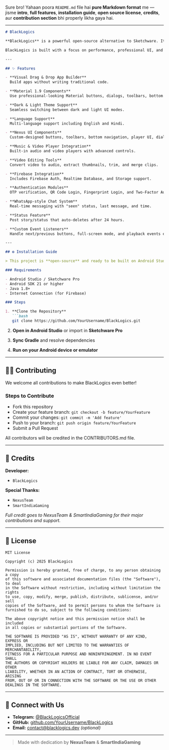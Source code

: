 Sure bro! Yahaan poora `README.md` file hai **pure Markdown format** me — jisme **intro**, **full features**, **installation guide**, **open source license**, **credits**, aur **contribution section** bhi properly likha gaya hai.

---

````markdown
# BlackLogics

**BlackLogics** is a powerful open-source alternative to Sketchware. It allows developers to build Android applications visually using drag-and-drop components while integrating advanced features like Firebase, Material Design 1.9, multimedia support, and custom Nexus-style UI.

BlackLogics is built with a focus on performance, professional UI, and full customization — perfect for both beginners and advanced Android developers.

---

## ✨ Features

- **Visual Drag & Drop App Builder**  
  Build apps without writing traditional code.

- **Material 1.9 Components**  
  Use professional-looking Material buttons, dialogs, toolbars, bottom navigation, and more.

- **Dark & Light Theme Support**  
  Seamless switching between dark and light UI modes.

- **Language Support**  
  Multi-language support including English and Hindi.

- **Nexus UI Components**  
  Custom-designed buttons, toolbars, bottom navigation, player UI, dialogs, etc.

- **Music & Video Player Integration**  
  Built-in audio and video players with advanced controls.

- **Video Editing Tools**  
  Convert video to audio, extract thumbnails, trim, and merge clips.

- **Firebase Integration**  
  Includes Firebase Auth, Realtime Database, and Storage support.

- **Authentication Modules**  
  OTP verification, QR Code Login, Fingerprint Login, and Two-Factor Authentication (2FA).

- **WhatsApp-style Chat System**  
  Real-time messaging with "seen" status, last message, and time.

- **Status Feature**  
  Post story/status that auto-deletes after 24 hours.

- **Custom Event Listeners**  
  Handle next/previous buttons, full-screen mode, and playback events easily.

---

## ⚙️ Installation Guide

> This project is **open-source** and ready to be built on Android Studio or Sketchware Pro.

### Requirements

- Android Studio / Sketchware Pro
- Android SDK 21 or higher
- Java 1.8+
- Internet Connection (for Firebase)

### Steps

1. **Clone the Repository**
   ```bash
   git clone https://github.com/YourUsername/BlackLogics.git
````

2. **Open in Android Studio** or import in **Sketchware Pro**

3. **Sync Gradle** and resolve dependencies

4. **Run on your Android device or emulator**

---

## 👨‍💻 Contributing

We welcome all contributions to make BlackLogics even better!

### Steps to Contribute

* Fork this repository
* Create your feature branch: `git checkout -b feature/YourFeature`
* Commit your changes: `git commit -m 'Add feature'`
* Push to your branch: `git push origin feature/YourFeature`
* Submit a Pull Request

All contributors will be credited in the CONTRIBUTORS.md file.

---

## 🙌 Credits

**Developer:**

* `BlackLogics`

**Special Thanks:**

* `NexusTeam`
* `SmartIndiaGaming`

*Full credit goes to NexusTeam & SmartIndiaGaming for their major contributions and support.*

---

## 📄 License

```text
MIT License

Copyright (c) 2025 BlackLogics

Permission is hereby granted, free of charge, to any person obtaining a copy
of this software and associated documentation files (the "Software"), to deal
in the Software without restriction, including without limitation the rights  
to use, copy, modify, merge, publish, distribute, sublicense, and/or sell  
copies of the Software, and to permit persons to whom the Software is  
furnished to do so, subject to the following conditions:

The above copyright notice and this permission notice shall be included  
in all copies or substantial portions of the Software.

THE SOFTWARE IS PROVIDED "AS IS", WITHOUT WARRANTY OF ANY KIND, EXPRESS OR  
IMPLIED, INCLUDING BUT NOT LIMITED TO THE WARRANTIES OF MERCHANTABILITY,  
FITNESS FOR A PARTICULAR PURPOSE AND NONINFRINGEMENT. IN NO EVENT SHALL  
THE AUTHORS OR COPYRIGHT HOLDERS BE LIABLE FOR ANY CLAIM, DAMAGES OR OTHER  
LIABILITY, WHETHER IN AN ACTION OF CONTRACT, TORT OR OTHERWISE, ARISING  
FROM, OUT OF OR IN CONNECTION WITH THE SOFTWARE OR THE USE OR OTHER  
DEALINGS IN THE SOFTWARE.
```

---

## 🔗 Connect with Us

* **Telegram:** [@BlackLogicsOfficial](https://t.me/BlackLogicsOfficial)
* **GitHub:** [github.com/YourUsername/BlackLogics](https://github.com/YourUsername/BlackLogics)
* **Email:** [contact@blacklogics.dev](mailto:contact@blacklogics.dev) *(optional)*

---

> Made with dedication by **NexusTeam** & **SmartIndiaGaming**

```
